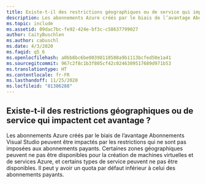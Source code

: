 ```yaml
---
title: Existe-t-il des restrictions géographiques ou de service qui impactent cet avantage ?
description: Les abonnements Azure créés par le biais de l’avantage Abonnements Visual Studio peuvent être impactés par les restrictions qui ne sont pas imposées aux...
ms.topic: include
ms.assetid: 09dac7bc-fe92-424e-bf3c-c58637799027
author: CaityBuschlen
ms.author: cabuschl
ms.date: 4/3/2020
ms.faqid: q5_6
ms.openlocfilehash: a0bb8bc6be00398118588a9b1113bcfed50e1a41
ms.sourcegitcommit: 967c2f8c1b3f805cf42c0246389517689d971b53
ms.translationtype: HT
ms.contentlocale: fr-FR
ms.lasthandoff: 11/25/2020
ms.locfileid: "81386288"
---
```

## <a name="are-there-any-geographic-or-service-restrictions-impacting-this-benefit"></a>Existe-t-il des restrictions géographiques ou de service qui impactent cet avantage ?

Les abonnements Azure créés par le biais de l’avantage Abonnements Visual Studio peuvent être impactés par les restrictions qui ne sont pas imposées aux abonnements payants. Certaines zones géographiques peuvent ne pas être disponibles pour la création de machines virtuelles et de services Azure, et certains types de service peuvent ne pas être disponibles. Il peut y avoir un quota par défaut inférieur à celui des abonnements payants.
